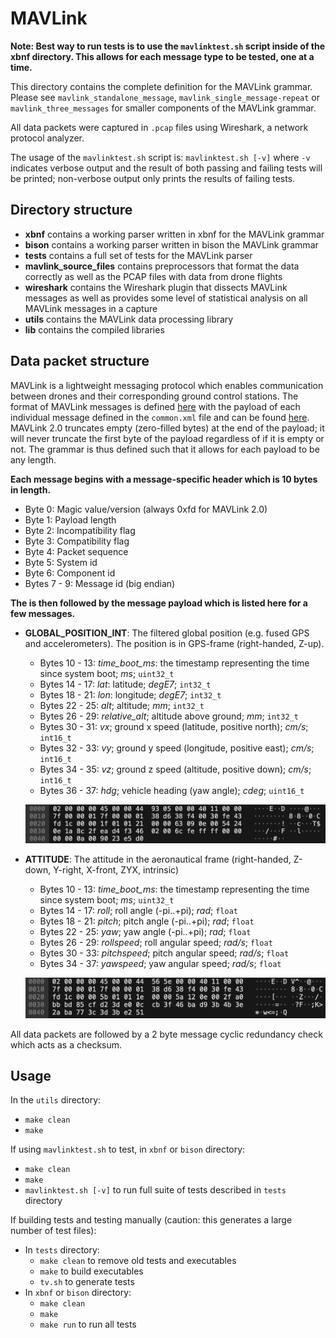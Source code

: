 # MAVLink

**Note: Best way to run tests is to use the `mavlinktest.sh` script inside of the xbnf directory. This allows for each message type to be tested, one at a time.**

This directory contains the complete definition for the MAVLink grammar. Please see `mavlink_standalone_message`, `mavlink_single_message-repeat` or `mavlink_three_messages` for smaller components of the MAVLink grammar.

All data packets were captured in `.pcap` files using Wireshark, a network protocol analyzer.

The usage of the `mavlinktest.sh` script is: `mavlinktest.sh [-v]` where `-v` indicates verbose output and the result of both passing and failing tests will be printed; non-verbose output only prints the results of failing tests.

## Directory structure

* **xbnf** contains a working parser written in xbnf for the MAVLink grammar
* **bison** contains a working parser written in bison the MAVLink grammar
* **tests** contains a full set of tests for the MAVLink parser
* **mavlink_source_files** contains preprocessors that format the data correctly as well as the PCAP files with data from drone flights
* **wireshark** contains the Wireshark plugin that dissects MAVLink messages as well as provides some level of statistical analysis on all MAVLink messages in a capture
* **utils** contains the MAVLink data processing library
* **lib** contains the compiled libraries

## Data packet structure

MAVLink is a lightweight messaging protocol which enables communication between drones and their corresponding ground control stations.
The format of MAVLink messages is defined [here](https://mavlink.io/en/guide/serialization.html) with the payload of each individual message defined in the `common.xml` file and can be found [here](https://mavlink.io/en/messages/common.html).
MAVLink 2.0 truncates empty (zero-filled bytes) at the end of the payload; it will never truncate the first byte of the payload regardless of if it is empty or not. The grammar is thus defined such that it allows for each payload to be any length.

**Each message begins with a message-specific header which is 10 bytes in length.**

* Byte 0: Magic value/version (always 0xfd for MAVLink 2.0)
* Byte 1: Payload length
* Byte 2: Incompatibility flag
* Byte 3: Compatibility flag
* Byte 4: Packet sequence
* Byte 5: System id
* Byte 6: Component id
* Bytes 7 - 9: Message id (big endian)

**The is then followed by the message payload which is listed here for a few messages.**

* **GLOBAL_POSITION_INT**: The filtered global position (e.g. fused GPS and accelerometers). The position is in GPS-frame (right-handed, Z-up).
  * Bytes 10 - 13: *time_boot_ms*: the timestamp representing the time since system boot; *ms*; `uint32_t`
  * Bytes 14 - 17: *lat*: latitude; *degE7*; `int32_t`
  * Bytes 18 - 21: *lon*: longitude; *degE7*; `int32_t`
  * Bytes 22 - 25: *alt*; altitude; *mm*; `int32_t`
  * Bytes 26 - 29: *relative_alt*; altitude above ground; *mm*; `int32_t`
  * Bytes 30 - 31: *vx*; ground x speed (latitude, positive north); *cm/s*; `int16_t`
  * Bytes 32 - 33: *vy*; ground y speed (longitude, positive east); *cm/s*; `int16_t`
  * Bytes 34 - 35: *vz*; ground z speed (altitude, positive down); *cm/s*; `int16_t`
  * Bytes 36 - 37: *hdg*; vehicle heading (yaw angle); *cdeg*; `uint16_t`
  
  ![GLOBAL_POSITION_INT](./.images/GPIImage.jpg)
  
* **ATTITUDE**: The attitude in the aeronautical frame (right-handed, Z-down, Y-right, X-front, ZYX, intrinsic)
  * Bytes 10 - 13: *time_boot_ms*: the timestamp representing the time since system boot; *ms*; `uint32_t`
  * Bytes 14 - 17: *roll*; roll angle (-pi..+pi); *rad*; `float`
  * Bytes 18 - 21: *pitch*; pitch angle (-pi..+pi); *rad*; `float`
  * Bytes 22 - 25: *yaw*; yaw angle (-pi..+pi); *rad*; `float`
  * Bytes 26 - 29: *rollspeed*; roll angular speed; *rad/s*; `float`
  * Bytes 30 - 33: *pitchspeed*; pitch angular speed; *rad/s*; `float`
  * Bytes 34 - 37: *yawspeed*; yaw angular speed; *rad/s*; `float`
  
  ![ATTITUDE](./.images/AttitudeImage.jpg)
  
All data packets are followed by a 2 byte message cyclic redundancy check which acts as a checksum.

## Usage

In the `utils` directory:
* `make clean`
* `make`

If using `mavlinktest.sh` to test, in `xbnf` or `bison` directory:
* `make clean`
* `make`
* `mavlinktest.sh [-v]` to run full suite of tests described in `tests` directory

If building tests and testing manually (caution: this generates a large number of test files):
* In `tests` directory:
  * `make clean` to remove old tests and executables
  * `make` to build executables
  * `tv.sh` to generate tests
* In `xbnf` or `bison` directory:
  * `make clean`
  * `make`
  * `make run` to run all tests

